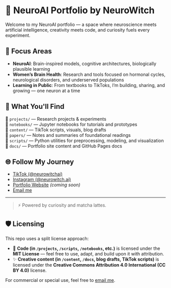 # 🧠 NeuroAI Portfolio by NeuroWitch

Welcome to my NeuroAI portfolio — a space where neuroscience meets artificial intelligence, creativity meets code, and curiosity fuels every experiment.

## 🔬 Focus Areas
- **NeuroAI**: Brain-inspired models, cognitive architectures, biologically plausible learning
- **Women’s Brain Health**: Research and tools focused on hormonal cycles, neurological disorders, and underserved populations
- **Learning in Public**: From textbooks to TikToks, I’m building, sharing, and growing — one neuron at a time

## 🚧 What You'll Find
📂 `projects/` — Research projects & experiments  
📂 `notebooks/` — Jupyter notebooks for tutorials and prototypes  
📂 `content/` — TikTok scripts, visuals, blog drafts  
📂 `papers/` — Notes and summaries of foundational readings  
📂 `scripts/` — Python utilities for preprocessing, modeling, and visualization  
📂 `docs/` — Portfolio site content and GitHub Pages docs

## 🌐 Follow My Journey
- [TikTok (@neurowitchai)](https://tiktok.com/@neurowitchai)
- [Instagram (@neurowitch.ai)](https://instagram.com/@neurowitch.ai)
- [Portfolio Website](https://sooolai.com) *(coming soon)*  
- [Email me](mailto:neurowitch.ai@gmail.com)

---

> ⚡ Powered by curiosity and matcha lattes.



## 🛡️ Licensing

This repo uses a split license approach:

- 🧠 **Code (in `/projects`, `/scripts`, `/notebooks`, etc.)** is licensed under the **MIT License** — feel free to use, adapt, and build upon it with attribution.
- ✨ **Creative content (in `/content`, `/docs`, blog drafts, TikTok scripts)** is licensed under the **Creative Commons Attribution 4.0 International (CC BY 4.0)** license.

For commercial or special use, feel free to [email me](mailto:neurowitch.ai@gmail.com).
